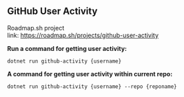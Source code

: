 ## GitHub User Activity

Roadmap.sh project \
link: https://roadmap.sh/projects/github-user-activity

**Run a command for getting user activity:**

```shell
dotnet run github-activity {username}
```

**A command for getting user activity within current repo:**

```shell
dotnet run github-activity {username} --repo {reponame}
```
